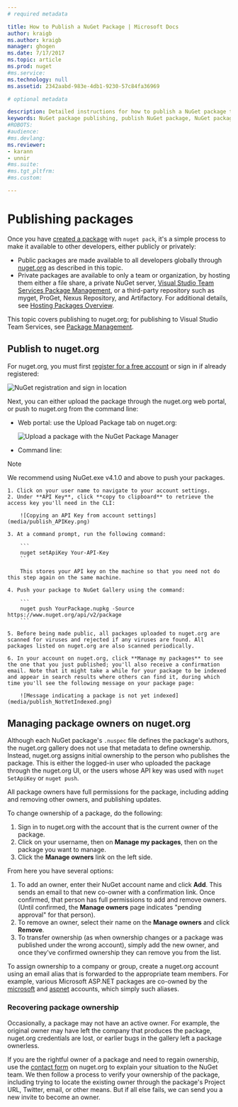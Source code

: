 ```yaml
---
# required metadata

title: How to Publish a NuGet Package | Microsoft Docs
author: kraigb
ms.author: kraigb
manager: ghogen
ms.date: 7/17/2017
ms.topic: article
ms.prod: nuget
#ms.service:
ms.technology: null
ms.assetid: 2342aabd-983e-4db1-9230-57c84fa36969

# optional metadata

description: Detailed instructions for how to publish a NuGet package to nuget.org or private feeds, and how to manage package ownership on nuget.org.
keywords: NuGet package publishing, publish NuGet package, NuGet package ownership, publish to nuget.org, private NuGet feeds
#ROBOTS:
#audience:
#ms.devlang:
ms.reviewer:
- karann
- unnir
#ms.suite:
#ms.tgt_pltfrm:
#ms.custom:

---
```

# Publishing packages

Once you have [created a package](../create-packages/creating-a-package.md) with `nuget pack`, it's a simple process to make it available to other developers, either publicly or privately:

- Public packages are made available to all developers globally through [nuget.org](https://www.nuget.org/packages/manage/upload) as described in this topic.
- Private packages are available to only a team or organization, by hosting them either a file share, a private NuGet server, [Visual Studio Team Services Package Management](https://www.visualstudio.com/docs/package/nuget/publish), or a third-party repository such as myget, ProGet, Nexus Repository, and Artifactory. For additional details, see [Hosting Packages Overview](../hosting-packages/overview.md).

This topic covers publishing to nuget.org; for publishing to Visual Studio Team Services, see [Package Management](https://www.visualstudio.com/docs/package/nuget/publish).

## Publish to nuget.org

For nuget.org, you must first [register for a free account](https://www.nuget.org/users/account/LogOn?returnUrl=%2F) or sign in if already registered:

![NuGet registration and sign in location](media/publish_NuGetSignIn.png)

Next, you can either upload the package through the nuget.org web portal, or push to nuget.org from the command line:

- Web portal: use the Upload Package tab on nuget.org:

    ![Upload a package with the NuGet Package Manager](media/publish_UploadYourPackage.PNG)

- Command line:
>[!Note]
> We recommend using NuGet.exe v4.1.0 and above to push your packages.

    1. Click on your user name to navigate to your account settings.
    2. Under **API Key**, click **copy to clipboard** to retrieve the access key you'll need in the CLI:

        ![Copying an API Key from account settings](media/publish_APIKey.png)

    3. At a command prompt, run the following command:

        ```
        nuget setApiKey Your-API-Key
        ```

        This stores your API key on the machine so that you need not do this step again on the same machine.

    4. Push your package to NuGet Gallery using the command:

        ```
        nuget push YourPackage.nupkg -Source https://www.nuget.org/api/v2/package
        ```

    5. Before being made public, all packages uploaded to nuget.org are scanned for viruses and rejected if any viruses are found. All packages listed on nuget.org are also scanned periodically.

    6. In your account on nuget.org, click **Manage my packages** to see the one that you just published; you'll also receive a confirmation email. Note that it might take a while for your package to be indexed and appear in search results where others can find it, during which time you'll see the following message on your package page:

        ![Message indicating a package is not yet indexed](media/publish_NotYetIndexed.png)


## Managing package owners on nuget.org

Although each NuGet package's `.nuspec` file defines the package's authors, the nuget.org gallery does not use that metadata to define ownership. Instead, nuget.org assigns initial ownership to the person who publishes the package. This is either the logged-in user who uploaded the package through the nuget.org UI, or the users whose API key was used with `nuget SetApiKey` or `nuget push`.

All package owners have full permissions for the package, including adding and removing other owners, and publishing updates.

To change ownership of a package, do the following:

1. Sign in to nuget.org with the account that is the current owner of the package.
1. Click on your username, then on **Manage my packages**, then on the package you want to manage.
1. Click the **Manage owners** link on the left side.

From here you have several options:

1. To add an owner, enter their NuGet account name and click **Add**. This sends an email to that new co-owner with a confirmation link. Once confirmed, that person has full permissions to add and remove owners. (Until confirmed, the **Manage owners** page indicates "pending approval" for that person).
1. To remove an owner, select their name on the **Manage owners** and click **Remove**.
1. To transfer ownership (as when ownership changes or a package was published under the wrong account), simply add the new owner, and once they've confirmed ownership they can remove you from the list.

To assign ownership to a company or group, create a nuget.org account using an email alias that is forwarded to the appropriate team members. For example, various Microsoft ASP.NET packages are co-owned by the [microsoft](http://nuget.org/profiles/microsoft) and [aspnet](http://nuget.org/profiles/aspnet) accounts, which simply such aliases.

### Recovering package ownership

Occasionally, a package may not have an active owner. For example, the original owner may have left the company that produces the package, nuget.org credentials are lost, or earlier bugs in the gallery left a package ownerless.

If you are the rightful owner of a package and need to regain ownership, use the [contact form](https://www.nuget.org/policies/Contact) on nuget.org to explain your situation to the NuGet team. We then follow a process to verify your ownership of the package, including trying to locate the existing owner through the package's Project URL, Twitter, email, or other means. But if all else fails, we can send you a new invite to become an owner.
